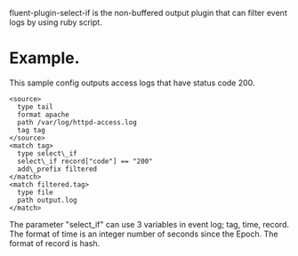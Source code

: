 fluent-plugin-select-if is the non-buffered output plugin that can filter event logs by using ruby script.

# Example.

This sample config outputs access logs that have status code 200.

    <source>
      type tail
      format apache
      path /var/log/httpd-access.log
      tag tag
    </source>
    <match tag>
      type select\_if
      select\_if record["code"] == "200"
      add\_prefix filtered
    </match>
    <match filtered.tag>
      type file
      path output.log
    </match>


The parameter "select\_if" can use 3 variables in event log; tag, time, record. The format of time is an integer number of seconds since the Epoch. The format of record is hash.
